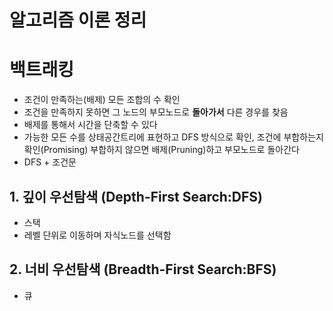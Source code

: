 # 알고리즘 이론 정리
# 백트래킹
- 조건이 만족하는(배제) 모든 조합의 수 확인
- 조건을 만족하지 못하면 그 노드의 부모노드로 **돌아가서** 다른 경우를 찾음
- 배제를 통해서 시간을 단축할 수 있다
- 가능한 모든 수를 상태공간트리에 표현하고 DFS 방식으로 확인, 조건에 부합하는지 확인(Promising) 부합하지 않으면 배제(Pruning)하고 부모노드로 돌아간다
- DFS + 조건문

## 1. 깊이 우선탐색 (Depth-First Search:DFS)
- 스택
- 레벨 단위로 이동하며 자식노드를 선택함

## 2. 너비 우선탐색 (Breadth-First Search:BFS)
- 큐
